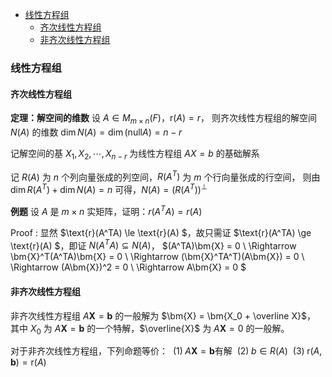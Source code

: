<!-- TOC -->

- [线性方程组](#线性方程组)
  - [齐次线性方程组](#齐次线性方程组)
  - [非齐次线性方程组](#非齐次线性方程组)

<!-- /TOC -->



### 线性方程组
#### 齐次线性方程组
**定理：解空间的维数**
设 $A\in M_{m\times n}(F)$，$\text{r}(A) = r$，
则齐次线性方程组的解空间 $N(A)$ 的维数 $\dim N(A) = \dim(\text{null}A) = n-r$

记解空间的基 $X_1,X_2,\cdots,X_{n-r}$ 为线性方程组 $AX=b$ 的基础解系

记 $R(A)$ 为 $n$ 个列向量张成的列空间，$R(A^T)$ 为 $m$ 个行向量张成的行空间，
则由 $\dim R(A^T) + \dim N(A) = n$ 可得，$N(A) = (R(A^T))^{\perp}$

**例题**
设 $A$ 是 $m\times n$ 实矩阵，证明：$r(A^TA)=r(A)$

$\text{Proof :}$
显然 $\text{r}(A^TA) \le \text{r}(A) $，故只需证 $\text{r}(A^TA) \ge \text{r}(A) $，即证 $N(A^TA) \subseteq N(A)$，
$(A^TA)\bm{X} = 0 \\
\Rightarrow \bm{X}^T(A^TA)\bm{X} = 0 \\
\Rightarrow (\bm{X}^TA^T)(A\bm{X}) = 0 \\
\Rightarrow (A\bm{X})^2 = 0 \\
\Rightarrow A\bm{X} = 0 $

#### 非齐次线性方程组
非齐次线性方程组 $A\bm{X} = \bm{b}$ 的一般解为 $\bm{X} = \bm{X_0 + \overline X}$，
其中 $X_0$ 为 $A\bm{X} = \bm{b}$ 的一个特解，$\overline{X}$ 为 $A\bm{X} = 0$ 的一般解。

对于非齐次线性方程组，下列命题等价：
$\pod 1\; A\bm{X} = \bm{b}$有解
$\pod 2\; b\in R(A)$
$\pod 3\; \text{r}(A, \bm{b}) = \text{r}(A)$


